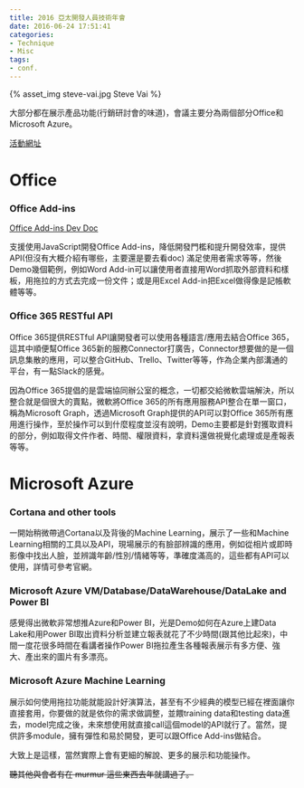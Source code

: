```yaml
---
title: 2016 亞太開發人員技術年會‬
date: 2016-06-24 17:51:41
categories:
- Technique
- Misc
tags:
- conf.
---
```


{% asset_img steve-vai.jpg Steve Vai %}

大部分都在展示產品功能(行銷研討會的味道)，會議主要分為兩個部分Office和Microsoft Azure。

[活動網址](https://www.microsoft.com/taiwan/events/devdays/)

<!-- more -->

# Office

### Office Add-ins

[Office Add-ins Dev Doc](https://dev.office.com/docs/add-ins/overview/office-add-ins)

支援使用JavaScript開發Office Add-ins，降低開發門檻和提升開發效率，提供API(但沒有大概介紹有哪些，主要還是要去看doc) 滿足使用者需求等等，然後Demo幾個範例，例如Word Add-in可以讓使用者直接用Word抓取外部資料和樣板，用拖拉的方式去完成一份文件；或是用Excel Add-in把Excel做得像是記帳軟體等等。

### Office 365 RESTful API

Office 365提供RESTful API讓開發者可以使用各種語言/應用去結合Office 365，這其中順便幫Office 365新的服務Connector打廣告，Connector想要做的是一個訊息集散的應用，可以整合GitHub、Trello、Twitter等等，作為企業內部溝通的平台，有一點Slack的感覺。

因為Office 365提倡的是雲端協同辦公室的概念，一切都交給微軟雲端解決，所以整合就是個很大的賣點，微軟將Office 365的所有應用服務API整合在單一窗口，稱為Microsoft Graph，透過Microsoft Graph提供的API可以對Office 365所有應用進行操作，至於操作可以到什麼程度並沒有說明，Demo主要都是針對獲取資料的部分，例如取得文件作者、時間、權限資料，拿資料還做視覺化處理或是產報表等等。

# Microsoft Azure

### Cortana and other tools

一開始稍微帶過Cortana以及背後的Machine Learning，展示了一些和Machine Learning相關的工具以及API，現場展示的有臉部辨識的應用，例如從相片或即時影像中找出人臉，並辨識年齡/性別/情緒等等，準確度滿高的，這些都有API可以使用，詳情可參考官網。

### Microsoft Azure VM/Database/DataWarehouse/DataLake and Power BI

感覺得出微軟非常想推Azure和Power BI，光是Demo如何在Azure上建Data Lake和用Power BI取出資料分析並建立報表就花了不少時間(跟其他比起來)，中間一度花很多時間在看講者操作Power BI拖拉產生各種報表展示有多方便、強大、產出來的圖片有多漂亮。

### Microsoft Azure Machine Learning

展示如何使用拖拉功能就能設計好演算法，甚至有不少經典的模型已經在裡面讓你直接套用，你要做的就是依你的需求做調整，並餵training data和testing data進去，model完成之後，未來想使用就直接call這個model的API就行了。當然，提供許多module，擁有彈性和易於開發，更可以跟Office Add-ins做結合。



大致上是這樣，當然實際上會有更細的解說、更多的展示和功能操作。

~~聽其他與會者有在 murmur 這些東西去年就講過了。~~